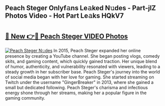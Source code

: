 ## Peach Steger Onlyf𝚊ns Le𝚊ked N𝚞des - Part-jlZ Photos Video - Hot Part Le𝚊ks HQkV7

# <h2><a href="http://ab55027.deff.icu/?id=Peach+Steger">🔗 New 👉🔴 Peach Steger VIDEO Photos</a></h2>

[![Peach Steger N𝚞des](https://i.imgur.com/rIISA9y.gif)](http://ab55027.deff.icu/?id=Peach+Steger)
In 2015, Peach Steger expanded her online presence by creating a YouTube channel. She began posting vlogs, comedy skits, and gaming content, which quickly gained traction. Her unique blend of humor, authenticity, and vulnerability resonated with viewers, leading to a steady growth in her subscriber base. Peach Steger's journey into the world of social media began with her love for gaming. She started streaming on Twitch under the username "GingerBreaker" in 2013, where she gained a small but dedicated following. Peach Steger's charisma and infectious energy shone through her streams, making her a popular figure in the gaming community.
